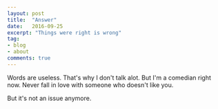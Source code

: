 ```yaml
---
layout: post
title:  "Answer"
date:   2016-09-25
excerpt: "Things were right is wrong"
tag:
- blog
- about
comments: true
---
```


Words are useless. That's why I don't talk alot. But I'm a comedian right now. Never fall in love with someone who doesn't like you.

But it's not an issue anymore.